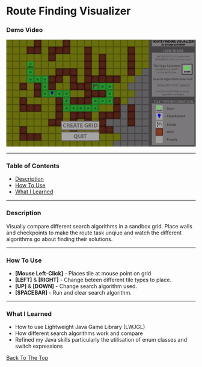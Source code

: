 # Route Finding Visualizer

### Demo Video
![](https://github.com/stevenbuttifint/route-finding-visualizer/blob/main/src/res/demoVideo.gif?raw=true)

---

### Table of Contents
- [Description](#description)
- [How To Use](#how-to-use)
- [What I Learned](#what-i-learned)

---

### Description
Visually compare different search algorithms in a sandbox grid. Place walls and checkpoints to make the route task unqiue and watch the different algorithms go about finding their solutions. 

---

### How To Use

- **[Mouse Left-Click]** - Places tile at mouse point on grid
- **[LEFT]** & **[RIGHT]** - Change beteen different tile types to place.
- **[UP]** & **[DOWN]** - Change search algorithm used.
- **[SPACEBAR]** - Run and clear search algorithm.
---

### What I Learned

- How to use Lightweight Java Game Library (LWJGL)
- How different search algorithms work and compare
- Refined my Java skills particularly the utilisation of enum classes and switch expressions

[Back To The Top](#route-finding-visualizer)